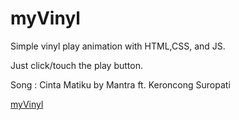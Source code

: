 # myVinyl
Simple vinyl play animation with HTML,CSS, and JS.

Just click/touch the play button.

Song : Cinta Matiku by Mantra ft. Keroncong Suropati

<a href ="https://cdn.rawgit.com/agiksyah/myVinyl/6ac3558e/index.html">myVinyl</a>
